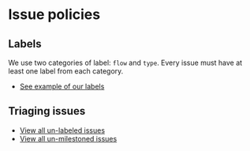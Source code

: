 # Issue policies

## Labels

We use two categories of label: `flow` and `type`. Every issue must have at least one label from each category.

- [See example of our labels](https://github.com/material-motion/material-motion-team/labels)

## Triaging issues

- [View all un-labeled issues](https://github.com/issues?utf8=%E2%9C%93&q=user%3Amaterial-motion+is%3Aopen+no%3Alabel)
- [View all un-milestoned issues](https://github.com/issues?utf8=%E2%9C%93&q=user%3Amaterial-motion+is%3Aopen+no%3Amilestone)
